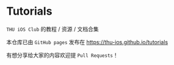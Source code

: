 # Tutorials

`THU iOS Club` 的教程 / 资源 / 文档合集

本仓库已由 `GitHub pages` 发布在 <https://thu-ios.github.io/tutorials>

有想分享给大家的内容欢迎提 `Pull Requests`！
